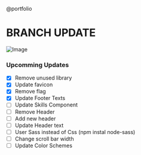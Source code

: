@portfolio

# BRANCH UPDATE

![Image](https://www.pakkabaniya.ml/favicon.ico "lishugupta")

### Upcomming Updates

- [x] Remove unused library
- [x] Update favicon
- [x] Remove flag
- [x] Update Footer Texts
- [ ] Update Skills Component
- [ ] Remove Header
- [ ] Add new header
- [ ] Update Header text
- [ ] User Sass instead of Css (npm instal node-sass)
- [ ] Change scroll bar width
- [ ] Update Color Schemes

